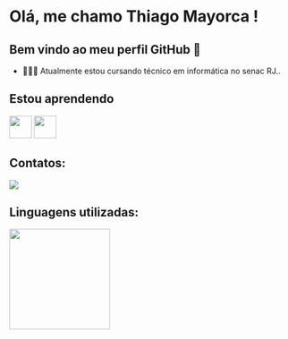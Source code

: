 

# Olá, me chamo Thiago Mayorca ! 
## Bem vindo ao meu perfil GitHub 👋


- 👨🏻‍💻 Atualmente estou cursando técnico em informática no senac RJ..

## Estou aprendendo

<img src="https://cdn.jsdelivr.net/gh/devicons/devicon/icons/java/java-original.svg" width="40" height="40"/> <img src="https://cdn.jsdelivr.net/gh/devicons/devicon/icons/linux/linux-original.svg" width="40" height="40"/>

## Contatos:

<div>
<a href="https://instagram.com/thiagomayorca" target="_blank"><img src="https://img.shields.io/badge/-Instagram-%23E4405F?style=for-the-badge&logo=instagram&logoColor=white" target="_blank"></a>
  
</div>

## Linguagens utilizadas:


<div>
<a href="https://github.com/thiagomayorca">
<img height="180em" src="https://github-readme-stats.vercel.app/api/top-langs/?username=thiagomayorca&layout=compact&langs_count=7&theme=dracula"/>

</div>
